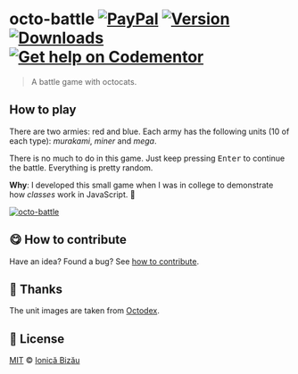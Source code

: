 # octo-battle [![PayPal](https://img.shields.io/badge/%24-paypal-f39c12.svg)][paypal-donations] [![Version](https://img.shields.io/npm/v/octo-battle.svg)](https://www.npmjs.com/package/octo-battle) [![Downloads](https://img.shields.io/npm/dt/octo-battle.svg)](https://www.npmjs.com/package/octo-battle) [![Get help on Codementor](https://cdn.codementor.io/badges/get_help_github.svg)](https://www.codementor.io/johnnyb?utm_source=github&utm_medium=button&utm_term=johnnyb&utm_campaign=github)

> A battle game with octocats.

## How to play

There are two armies: red and blue. Each army has the following units (10 of each type): *murakami*, *miner* and *mega*.

There is no much to do in this game. Just keep pressing <kbd>Enter</kbd> to continue the battle. Everything is pretty random.

**Why**: I developed this small game when I was in college to demonstrate how *classes* work in JavaScript. :dizzy:

[![octo-battle](http://i.imgur.com/PtRsozu.png)](https://ionicabizau.github.io/octo-battle)

## :yum: How to contribute
Have an idea? Found a bug? See [how to contribute][contributing].

## :cake: Thanks
The unit images are taken from [Octodex](https://octodex.github.com/).

## :scroll: License
    
[MIT][license] © [Ionică Bizău][website]
    
[paypal-donations]: https://www.paypal.com/cgi-bin/webscr?cmd=_s-xclick&hosted_button_id=RVXDDLKKLQRJW
[donate-now]: http://i.imgur.com/6cMbHOC.png

[license]: http://showalicense.com/?fullname=Ionic%C4%83%20Biz%C4%83u%20%3Cbizauionica%40gmail.com%3E%20(http%3A%2F%2Fionicabizau.net)&year=2015#license-mit
[website]: http://ionicabizau.net
[contributing]: /CONTRIBUTING.md
[docs]: /DOCUMENTATION.md